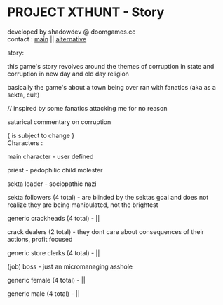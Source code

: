 # PROJECT XTHUNT - Story
developed by shadowdev @ doomgames.cc <br>
contact : <a href="mailto:shadowdevreal@protonmail.com">main</a> || <a href="https://x.com/DoomGamescc">alternative</a>

story: 

this game's story revolves around the themes of corruption in state and<br>
corruption in new day and old day religion

basically the game's about a town being over ran with fanatics (aka as a sekta, cult) 

// inspired by some fanatics attacking me for no reason

satarical commentary on corruption

{ is subject to change } <br>
Characters :

main character - user defined

priest - pedophilic child molester 

sekta leader - sociopathic nazi

sekta followers (4 total) - are blinded by the sektas goal and does not realize they are being manipulated, not the brightest

generic crackheads (4 total) - ||

crack dealers (2 total) - they dont care about consequences of their actions, profit focused

generic store clerks (4 total) - ||

(job) boss - just an micromanaging asshole

generic female (4 total) - ||

generic male (4 total) - ||

















